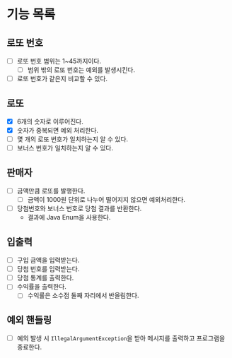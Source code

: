 # 기능 목록

## 로또 번호
- [ ] 로또 번호 범위는 1~45까지이다.
  - [ ] 범위 밖의 로또 번호는 예외를 발생시킨다.
- [ ] 로또 번호가 같은지 비교할 수 있다.

## 로또
- [x] 6개의 숫자로 이루어진다.
- [x] 숫자가 중복되면 예외 처리한다.
- [ ] 몇 개의 로또 번호가 일치하는지 알 수 있다.
- [ ] 보너스 번호가 일치하는지 알 수 있다.

## 판매자
- [ ] 금액만큼 로또를 발행한다.
  -[ ] 금액이 1000원 단위로 나누어 떨어지지 않으면 예외처리한다.
- [ ] 당첨번호와 보너스 번호로 당첨 결과를 반환한다.
  - 결과에 Java Enum을 사용한다.

## 입출력
- [ ] 구입 금액을 입력받는다.
- [ ] 당첨 번호를 입력받는다.
- [ ] 당첨 통계를 출력한다.
- [ ] 수익률을 출력한다.
  - [ ] 수익률은 소수점 둘째 자리에서 반올림한다.

## 예외 핸들링
- [ ] 예외 발생 시 `IllegalArgumentException`을 받아 메시지를 출력하고 프로그램을 종료한다.